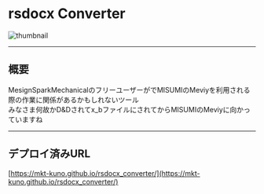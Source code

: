 # rsdocx Converter

![thumbnail](https://github.com/user-attachments/assets/86475281-d11b-4305-a624-b4854523aaed)

---

## 概要

MesignSparkMechanicalのフリーユーザーがでMISUMIのMeviyを利用される際の作業に関係があるかもしれないツール  
みなさま何故かD&Dされてx_bファイルにされてからMISUMIのMeviyに向かっていますね  

---

## デプロイ済みURL

[https://mkt-kuno.github.io/rsdocx_converter/](https://mkt-kuno.github.io/rsdocx_converter/)

